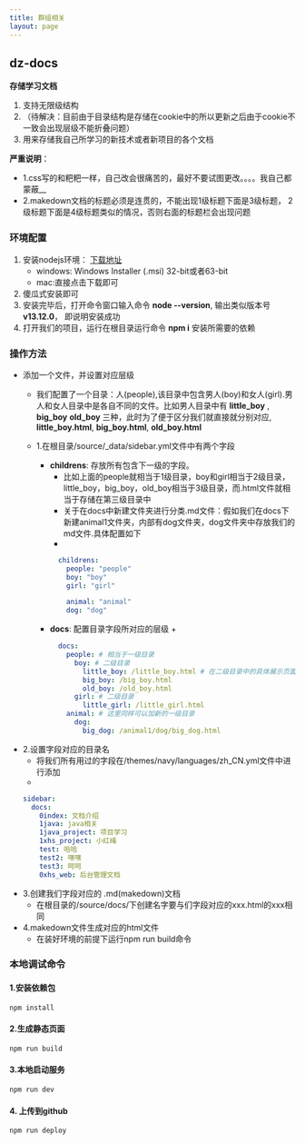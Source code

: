```yaml
---
title: 群组相关
layout: page
---
```


## dz-docs

__存储学习文档__

1. 支持无限级结构
2. （待解决：目前由于目录结构是存储在cookie中的所以更新之后由于cookie不一致会出现层级不能折叠问题）
3. 用来存储我自己所学习的新技术或者新项目的各个文档

__严重说明__：
  + 1.css写的和粑粑一样，自己改会很痛苦的，最好不要试图更改。。。。我自己都蒙蔽__
  + 2.makedown文档的标题必须是连贯的，不能出现1级标题下面是3级标题， 2级标题下面是4级标题类似的情况，否则右面的标题栏会出现问题

### 环境配置

1. 安装nodejs环境： [下载地址](https://nodejs.org/en/download/)
    + windows: Windows Installer (.msi) 32-bit或者63-bit
    + mac:直接点击下载即可
2. 傻瓜式安装即可
3. 安装完毕后，打开命令窗口输入命令 __node --version__, 输出类似版本号 __v13.12.0__， 即说明安装成功
4. 打开我们的项目，运行在根目录运行命令 __npm i__ 安装所需要的依赖

### 操作方法

+ 添加一个文件，并设置对应层级
  + 我们配置了一个目录：人(people),该目录中包含男人(boy)和女人(girl).男人和女人目录中是各自不同的文件。比如男人目录中有 __little_boy__ , __big_boy__ __old_boy__ 三种，此时为了便于区分我们就直接就分别对应, __little_boy.html__,  __big_boy.html__, __old_boy.html__

  + 1.在根目录/source/_data/sidebar.yml文件中有两个字段
    + __childrens__: 存放所有包含下一级的字段。
      + 比如上面的people就相当于1级目录，boy和girl相当于2级目录，little_boy，big_boy，old_boy相当于3级目录，而.html文件就相当于存储在第三级目录中
      + 关于在docs中新建文件夹进行分类.md文件：假如我们在docs下新建animal1文件夹，内部有dog文件夹，dog文件夹中存放我们的md文件.具体配置如下
      + 
      ```yml
        childrens:
          people: "people"
          boy: "boy"
          girl: "girl"

          animal: "animal"
          dog: "dog"
      ```
    + __docs__: 配置目录字段所对应的层级
      + 
      ```yml
        docs:
          people: # 相当于一级目录
            boy: # 二级目录
              little_boy: /little_boy.html # 在二级目录中的具体展示页面
              big_boy: /big_boy.html
              old_boy: /old_boy.html
            girl: # 二级目录
              little_girl: /little_girl.html
          animal: # 这里同样可以加新的一级目录
            dog:
              big_dog: /animal1/dog/big_dog.html
      ```
+ 2.设置字段对应的目录名
  + 将我们所有用过的字段在/themes/navy/languages/zh_CN.yml文件中进行添加
  + 
  ```yml
  sidebar:
    docs:
      0index: 文档介绍
      1java: java相关
      1java_project: 项目学习
      1xhs_project: 小红绳
      test: 哈哈
      test2: 嘿嘿
      test3: 呵呵
      0xhs_web: 后台管理文档
  ```
+ 3.创建我们字段对应的 .md(makedown)文档
  + 在根目录的/source/docs/下创建名字要与们字段对应的xxx.html的xxx相同
+ 4.makedown文件生成对应的html文件
  + 在装好环境的前提下运行npm run build命令

### 本地调试命令

#### 1.安装依赖包

```
npm install
```

#### 2.生成静态页面

```
npm run build
```

#### 3.本地启动服务

```
npm run dev
```

#### 4. 上传到github

```
npm run deploy
```